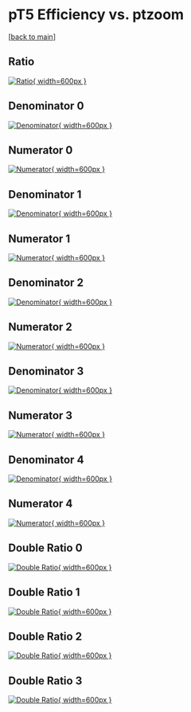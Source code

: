 # pT5 Efficiency vs. ptzoom

[[back to main](./)]



## Ratio

[![Ratio](../mtv/var/pT5_base_0_-1_eff_ptzoom.png){ width=600px }](../mtv/var/pT5_base_0_-1_eff_ptzoom.pdf)

## Denominator 0

[![Denominator](../mtv/den/pT5_base_0_-1_eff_ptzoom_den0.png){ width=600px }](../mtv/den/pT5_base_0_-1_eff_ptzoom_den0.pdf)

## Numerator 0

[![Numerator](../mtv/num/pT5_base_0_-1_eff_ptzoom_num0.png){ width=600px }](../mtv/num/pT5_base_0_-1_eff_ptzoom_num0.pdf)

## Denominator 1

[![Denominator](../mtv/den/pT5_base_0_-1_eff_ptzoom_den1.png){ width=600px }](../mtv/den/pT5_base_0_-1_eff_ptzoom_den1.pdf)

## Numerator 1

[![Numerator](../mtv/num/pT5_base_0_-1_eff_ptzoom_num1.png){ width=600px }](../mtv/num/pT5_base_0_-1_eff_ptzoom_num1.pdf)

## Denominator 2

[![Denominator](../mtv/den/pT5_base_0_-1_eff_ptzoom_den2.png){ width=600px }](../mtv/den/pT5_base_0_-1_eff_ptzoom_den2.pdf)

## Numerator 2

[![Numerator](../mtv/num/pT5_base_0_-1_eff_ptzoom_num2.png){ width=600px }](../mtv/num/pT5_base_0_-1_eff_ptzoom_num2.pdf)

## Denominator 3

[![Denominator](../mtv/den/pT5_base_0_-1_eff_ptzoom_den3.png){ width=600px }](../mtv/den/pT5_base_0_-1_eff_ptzoom_den3.pdf)

## Numerator 3

[![Numerator](../mtv/num/pT5_base_0_-1_eff_ptzoom_num3.png){ width=600px }](../mtv/num/pT5_base_0_-1_eff_ptzoom_num3.pdf)

## Denominator 4

[![Denominator](../mtv/den/pT5_base_0_-1_eff_ptzoom_den4.png){ width=600px }](../mtv/den/pT5_base_0_-1_eff_ptzoom_den4.pdf)

## Numerator 4

[![Numerator](../mtv/num/pT5_base_0_-1_eff_ptzoom_num4.png){ width=600px }](../mtv/num/pT5_base_0_-1_eff_ptzoom_num4.pdf)

## Double Ratio 0

[![Double Ratio](../mtv/ratio/pT5_base_0_-1_eff_ptzoom_ratio0.png){ width=600px }](../mtv/ratio/pT5_base_0_-1_eff_ptzoom_ratio0.pdf)

## Double Ratio 1

[![Double Ratio](../mtv/ratio/pT5_base_0_-1_eff_ptzoom_ratio1.png){ width=600px }](../mtv/ratio/pT5_base_0_-1_eff_ptzoom_ratio1.pdf)

## Double Ratio 2

[![Double Ratio](../mtv/ratio/pT5_base_0_-1_eff_ptzoom_ratio2.png){ width=600px }](../mtv/ratio/pT5_base_0_-1_eff_ptzoom_ratio2.pdf)

## Double Ratio 3

[![Double Ratio](../mtv/ratio/pT5_base_0_-1_eff_ptzoom_ratio3.png){ width=600px }](../mtv/ratio/pT5_base_0_-1_eff_ptzoom_ratio3.pdf)

